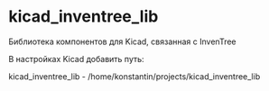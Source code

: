 # kicad_inventree_lib

Библиотека компонентов для Kicad, связанная с InvenTree

В настройках Kicad добавить путь:

kicad_inventree_lib - /home/konstantin/projects/kicad_inventree_lib
